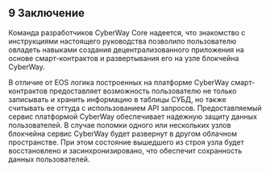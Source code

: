 
## 9 Заключение
Команда разработчиков CyberWay Core надеется, что знакомство с инструкциями настоящего руководства позволило пользователю овладеть навыками создания децентрализованного приложения на основе смарт-контрактов и развертывания его на узле блокчейна CyberWay.   

В отличие от EOS логика построенных на платформе СyberWay смарт-контрактов предоставляет возможность пользователю не только записывать и хранить информацию в таблицы СУБД, но также считывать ее оттуда с использованием API запросов. Предоставляемый сервис платформой СyberWay обеспечивает надежную защиту данных пользователей. В случае поломки одного или нескольких узлов блокчейна сервис СyberWay будет развернут в другом облачном пространстве. При этом состояние вышедшего из строя узла будет восстановлено и засинхронизировано, что обеспечит сохранность данных пользователей. 
